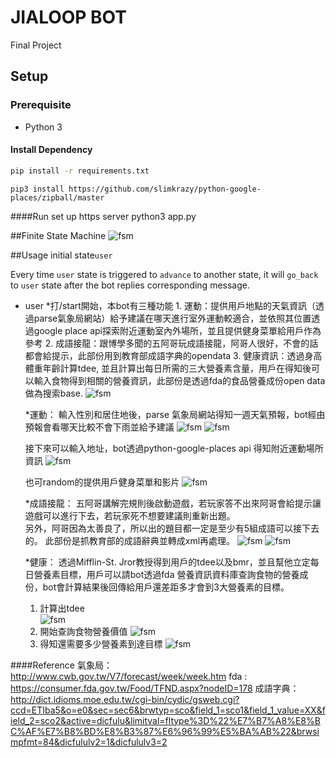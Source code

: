 # JIALOOP BOT

Final Project

## Setup
### Prerequisite
* Python 3


#### Install Dependency
```sh
pip install -r requirements.txt
```

```
pip3 install https://github.com/slimkrazy/python-google-places/zipball/master
```

####Run
set up https server
python3 app.py

##Finite State Machine
![fsm](./show-fsm.png)

##Usage
initial state`user`

Every time `user` state is triggered to `advance` to another state, it will `go_back` to `user` state after the bot replies corresponding message.

* user
    *打/start開始，本bot有三種功能
        1. 運動：提供用戶地點的天氣資訊（透過parse氣象局網站）給予建議在哪天進行室外運動較適合，並依照其位置透過google place api探索附近運動室內外場所，並且提供健身菜單給用戶作為參考
	2. 成語接龍：跟博學多聞的五阿哥玩成語接龍，阿哥人很好，不會的話都會給提示，此部份用到教育部成語字典的opendata
	3. 健康資訊：透過身高體重年齡計算tdee, 並且計算出每日所需的三大營養素含量，用戶在得知後可以輸入食物得到相關的營養資訊，此部份是透過fda的食品營養成份open data做為搜索base.
    ![fsm](./first.png)

    *運動：
	輸入性別和居住地後，parse 氣象局網站得知一週天氣預報，bot經由預報會看哪天比較不會下雨並給予建議
	![fsm](./weather_info.png)
	![fsm](./recommand.png)
	
	接下來可以輸入地址，bot透過python-google-places api 得知附近運動場所資訊
	![fsm](./park_info.png)

	也可random的提供用戶健身菜單和影片
	![fsm](./menu_info.png)

    *成語接龍：
	五阿哥講解完規則後啟動遊戲，若玩家答不出來阿哥會給提示讓遊戲可以進行下去，若玩家死不想要建議則重新出題。	
	另外，阿哥因為太善良了，所以出的題目都一定是至少有5組成語可以接下去的。
	此部份是抓教育部的成語辭典並轉成xml再處理。
	![fsm](./start.png)	
	![fsm](./re.png)

    *健康：
	透過Mifflin-St. Jror教授得到用戶的tdee以及bmr，並且幫他立定每日營養素目標，用戶可以請bot透過fda 營養資訊資料庫查詢食物的營養成份，bot會計算結果後回傳給用戶還差距多才會到3大營養素的目標。
	1. 計算出tdee	
	![fsm](./tdee.png)
	2. 開始查詢食物營養價值
	![fsm](./food.png)
	3. 得知還需要多少營養素到達目標
	![fsm](./remain.png)

####Reference
氣象局：http://www.cwb.gov.tw/V7/forecast/week/week.htm
fda : https://consumer.fda.gov.tw/Food/TFND.aspx?nodeID=178
成語字典：http://dict.idioms.moe.edu.tw/cgi-bin/cydic/gsweb.cgi?ccd=ETIba5&o=e0&sec=sec6&brwtyp=sco&field_1=sco1&field_1_value=XX&field_2=sco2&active=dicfulu&limitval=fltype%3D%22%E7%B7%A8%E8%BC%AF%E7%B8%BD%E8%B3%87%E6%96%99%E5%BA%AB%22&brwsimpfmt=84&dicfululv2=1&dicfululv3=2
